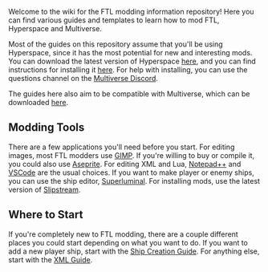 Welcome to the wiki for the FTL modding information repository! Here you can find various guides and templates to learn how to mod FTL, Hyperspace and Multiverse.

Most of the guides on this repository assume that you'll be using Hyperspace, since it has the most potential for new and interesting mods. You can download the latest version of Hyperspace [here](https://github.com/FTL-Hyperspace/FTL-Hyperspace/releases/latest), and you can find instructions for installing it [here](https://ftl-hyperspace.github.io/FTL-Hyperspace/). For help with installing, you can use the questions channel on the [Multiverse Discord](https://discord.com/invite/hhs5ecx).

The guides here also aim to be compatible with Multiverse, which can be downloaded [here](https://subsetgames.com/forum/viewtopic.php?t=35332).

## Modding Tools

There are a few applications you'll need before you start. For editing images, most FTL modders use [GIMP](https://www.gimp.org/). If you're willing to buy or compile it, you could also use [Aseprite](https://www.aseprite.org/). For editing XML and Lua, [Notepad++](https://notepad-plus-plus.org/downloads/) and [VSCode](https://code.visualstudio.com/) are the usual choices. If you want to make player or enemy ships, you can use the ship editor, [Superluminal](https://subsetgames.com/forum/viewtopic.php?t=38322). For installing mods, use the latest version of [Slipstream](https://subsetgames.com/forum/viewtopic.php?t=17102).

## Where to Start

If you're completely new to FTL modding, there are a couple different places you could start depending on what you want to do. If you want to add a new player ship, start with the [Ship Creation Guide](Ship-Creation-Guide.md). For anything else, start with the [XML Guide](XML-Guide.md).
